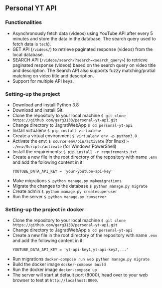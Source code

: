 ## Personal YT API

### Functionalities

* Asynchronously fetch data (videos) using YouTube API after every 5 minutes and store the data in the database. The search query used to fetch data is `tech`).
* GET API (`/videos/`) to retrieve paginated response (videos) from the local database.
* SEARCH API (`/videos/search/?search=<search_query>`) to retrieve paginated response (videos) based on the search query on video title and description. The Search API also supports fuzzy matching/pratial matching on video title and description.
* Support for multiple API keys.

### Setting-up the project

  * Download and install Python 3.8
  * Download and install Git.
  * Clone the repository to your local machine `$ git clone https://github.com/garg3133/personal-yt-api.git`
  * Change directory to JagratiWebApp `$ cd personal-yt-api`
  * Install virtualenv `$ pip install virtualenv`
  * Create a virtual environment `$ virtualenv env -p python3.8`  
  * Activate the env: `$ source env/bin/activate` (for linux) `> ./env/Scripts/activate` (for Windows PowerShell)
  * Install the requirements: `$ pip install -r requirements.txt`
  * Create a new file in the root directory of the repository with name `.env` and add the following content in it:
    ```
    YOUTUBE_DATA_API_KEY = 'your-youtube-api-key'
    ```  
  * Make migrations `$ python manage.py makemigrations`
  * Migrate the changes to the database `$ python manage.py migrate`
  * Create admin `$ python manage.py createsuperuser`
  * Run the server `$ python manage.py runserver`

### Setting-up the project in docker

  * Clone the repository to your local machine `$ git clone https://github.com/garg3133/personal-yt-api.git`
  * Change directory to JagratiWebApp `$ cd personal-yt-api`
  * Create a new file in the root directory of the repository with name `.env` and add the following content in it:
    ```
    YOUTUBE_DATA_API_KEY = 'yt-api-key1,yt-api-key2,...'
    ```
  * Run migrations `docker-compose run web python manage.py migrate`
  * Build the docker image `docker-compose build`
  * Run the docker image `docker-compose up`
  * The server will start at default port (8000), head over to your web browser to test at `http://localhost:8000`.